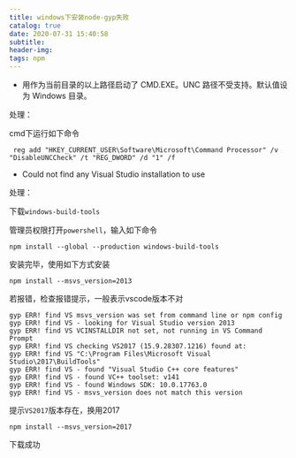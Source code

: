 ```yaml
---
title: windows下安装node-gyp失败
catalog: true
date: 2020-07-31 15:40:58
subtitle:
header-img:
tags: npm
---
```


- 用作为当前目录的以上路径启动了 CMD.EXE。UNC 路径不受支持。默认值设为 Windows 目录。

处理：

cmd下运行如下命令

```shell
 reg add "HKEY_CURRENT_USER\Software\Microsoft\Command Processor" /v "DisableUNCCheck" /t "REG_DWORD" /d "1" /f
```

- Could not find any Visual Studio installation to use

处理：

下载`windows-build-tools`

管理员权限打开`powershell`，输入如下命令

```shell
npm install --global --production windows-build-tools
```

安装完毕，使用如下方式安装

```shell
npm install --msvs_version=2013

```

若报错，检查报错提示，一般表示vscode版本不对

```shell
gyp ERR! find VS msvs_version was set from command line or npm config
gyp ERR! find VS - looking for Visual Studio version 2013
gyp ERR! find VS VCINSTALLDIR not set, not running in VS Command Prompt
gyp ERR! find VS checking VS2017 (15.9.28307.1216) found at:
gyp ERR! find VS "C:\Program Files\Microsoft Visual Studio\2017\BuildTools"
gyp ERR! find VS - found "Visual Studio C++ core features"
gyp ERR! find VS - found VC++ toolset: v141
gyp ERR! find VS - found Windows SDK: 10.0.17763.0
gyp ERR! find VS - msvs_version does not match this version

```

提示`VS2017`版本存在，换用2017

```shell
npm install --msvs_version=2017

```

下载成功
